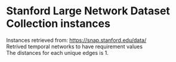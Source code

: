 # Stanford Large Network Dataset Collection instances
Instances retrieved from: https://snap.stanford.edu/data/ \
Retrived temporal networks to have requirement values \
The distances for each unique edges is 1.

